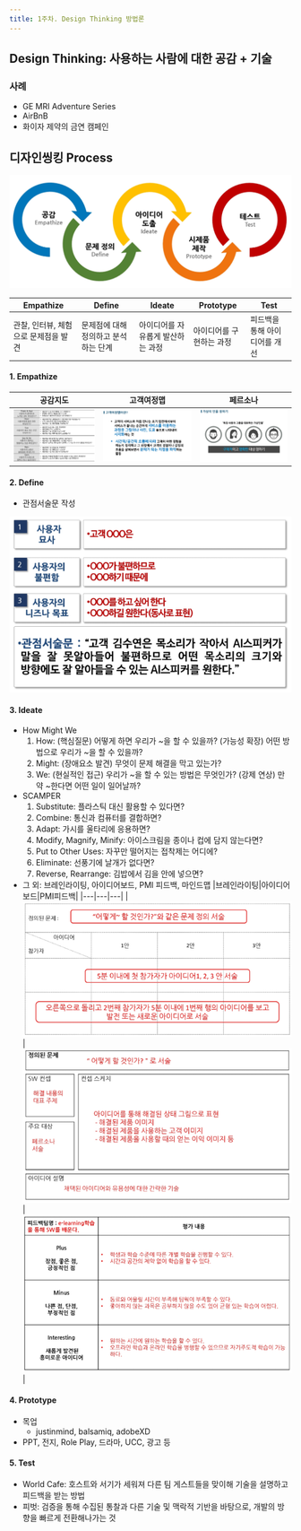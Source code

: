 ```yaml
---
title: 1주차. Design Thinking 방법론
---
```


## Design Thinking: 사용하는 사람에 대한 공감 + 기술 

### 사례
- GE MRI Adventure Series
- AirBnB
- 화이자 제약의 금연 캠페인

## 디자인씽킹 Process
![process diagram](designthinking_process_diagram.PNG)

|Empathize|Define|Ideate|Prototype|Test|
|---|---|---|---|---|
|관찰, 인터뷰, 체험으로 문제점을 발견|문제점에 대해 정의하고 분석하는 단계|아이디어를 자유롭게 발산하는 과정|아이디어를 구현하는 과정|피드백을 통해 아이디어를 개선 |

#### 1. Empathize
|공감지도|고객여정맵|페르소나|
|---|---|---|
|![empathize_map](https://github.com/cjsonghae/SSAFY_5-/blob/master/_posts/empathize_map.PNG)|![customer_journey](https://github.com/cjsonghae/SSAFY_5-/blob/master/_posts/customer_journey.PNG)|![persona](https://github.com/cjsonghae/SSAFY_5-/blob/master/_posts/persona.PNG)|

#### 2. Define
- 관점서술문 작성

![view_description](https://github.com/cjsonghae/SSAFY_5-/blob/master/_posts/view_description.PNG)

#### 3. Ideate
- How Might We
  1. How: (핵심질문) 어떻게 하면 우리가 ~을 할 수 있을까? (가능성 확장) 어떤 방법으로 우리가 ~을 할 수 있을까?
  2. Might: (장애요소 발견) 무엇이 문제 해결을 막고 있는가?
  3. We: (현실적인 접근) 우리가 ~을 할 수 있는 방법은 무엇인가? (강제 연상) 만약 ~한다면 어떤 일이 일어날까?
- SCAMPER
  1. Substitute: 플라스틱 대신 활용할 수 있다면?
  2. Combine: 통신과 컴퓨터를 결합하면?
  3. Adapt: 가시를 울타리에 응용하면?
  4. Modify, Magnify, Minify: 아이스크림을 종이나 컵에 담지 않는다면?
  5. Put to Other Uses: 자꾸만 떨어지는 접착제는 어디에?
  6. Eliminate: 선풍기에 날개가 없다면?
  7. Reverse, Rearrange: 김밥에서 김을 안에 넣으면?
- 그 외: 브레인라이팅, 아이디어보드, PMI 피드백, 마인드맵
|브레인라이팅|아이디어보드|PMI피드백|
|---|---|---|
|![brainlighting](https://github.com/cjsonghae/SSAFY_5-/blob/master/_posts/brainlighting.PNG)|![ideaboard](https://github.com/cjsonghae/SSAFY_5-/blob/master/_posts/ideaboard.PNG)|![PMI](https://github.com/cjsonghae/SSAFY_5-/blob/master/_posts/PMI.PNG)|

#### 4. Prototype
- 목업
  - justinmind, balsamiq, adobeXD
- PPT, 전지, Role Play, 드라마, UCC, 광고 등

#### 5. Test
- World Cafe: 호스트와 서기가 세워져 다른 팀 게스트들을 맞이해 기술을 설명하고 피드백을 받는 방법
- 피벗: 검증을 통해 수집된 통찰과 다른 기술 및 맥락적 기반을 바탕으로, 개발의 방향을 빠르게 전환해나가는 것
